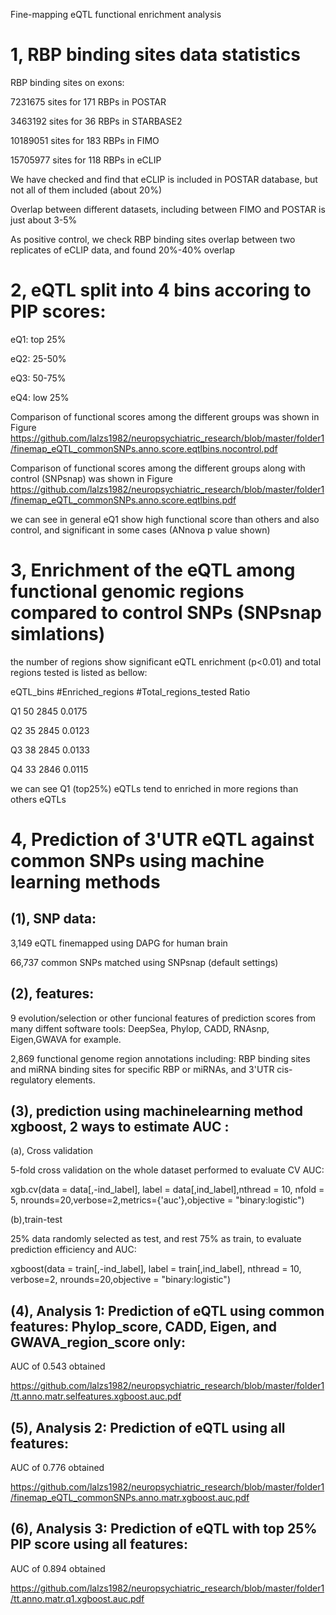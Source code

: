 Fine-mapping eQTL functional enrichment analysis
 
<h1> 1, RBP binding sites data statistics </h1>

RBP binding sites on exons:

7231675 sites for 171 RBPs in  POSTAR

3463192 sites for 36 RBPs in STARBASE2

10189051 sites for 183 RBPs in FIMO

15705977 sites for 118 RBPs in eCLIP

We have checked and find that eCLIP is included in POSTAR database, but not all of them included (about 20%)

Overlap between different datasets, including between FIMO and POSTAR is just about 3-5%

As positive control, we check RBP binding sites overlap between two replicates of eCLIP data, and found 20%-40% overlap


<h1> 2, eQTL split into 4 bins accoring to PIP scores: </h1>

eQ1: top 25%

eQ2: 25-50%

eQ3: 50-75%

eQ4: low 25%

Comparison of functional scores among the different groups was shown in Figure
https://github.com/lalzs1982/neuropsychiatric_research/blob/master/folder1/finemap_eQTL_commonSNPs.anno.score.eqtlbins.nocontrol.pdf
  
Comparison of functional scores among the different groups along with control (SNPsnap) was shown in Figure
https://github.com/lalzs1982/neuropsychiatric_research/blob/master/folder1/finemap_eQTL_commonSNPs.anno.score.eqtlbins.pdf

we can see in general eQ1 show high functional score than others and also control, and significant in some cases (ANnova p value shown)


<h1> 3, Enrichment of the eQTL among functional genomic regions compared to control SNPs (SNPsnap simlations) </h1> 
 
 the number of regions show significant eQTL enrichment (p<0.01) and total regions tested is listed as bellow: 

eQTL_bins	 #Enriched_regions	 #Total_regions_tested	 Ratio

 Q1	  50	  2845	  0.0175

 Q2	  35	  2845	  0.0123

 Q3	  38	  2845	  0.0133

 Q4	  33	  2846	  0.0115

we can see Q1 (top25%) eQTLs tend to enriched in more regions than others eQTLs

 <h1> 4, Prediction of 3'UTR eQTL against common SNPs using machine learning methods </h1>

<h2> (1), SNP data: </h2>

3,149 eQTL finemapped using DAPG for human brain

66,737 common SNPs matched using SNPsnap (default settings)

<h2> (2), features: </h2>

9 evolution/selection or other funcional features of prediction scores from many diffent software tools: DeepSea, Phylop, CADD, RNAsnp, Eigen,GWAVA for example.  

2,869 functional genome region annotations including: RBP binding sites and miRNA binding sites for specific RBP or miRNAs, and 3'UTR cis-regulatory elements.

<h2> (3), prediction using machinelearning method xgboost, 2 ways to estimate AUC : </h2>

(a), Cross validation

5-fold cross validation on the whole dataset performed to evaluate CV AUC:
 
xgb.cv(data = data[,-ind_label], label = data[,ind_label],nthread = 10, nfold = 5, nrounds=20,verbose=2,metrics={'auc'},objective = "binary:logistic")


(b),train-test

25% data randomly selected as test, and rest 75% as train, to evaluate prediction efficiency and AUC:  

xgboost(data = train[,-ind_label], label = train[,ind_label], nthread = 10, verbose=2, nrounds=20,objective = "binary:logistic")
 

<h2> (4), Analysis 1: Prediction of eQTL using common features: Phylop_score, CADD, Eigen, and GWAVA_region_score only: </h2>

AUC of 0.543 obtained 

https://github.com/lalzs1982/neuropsychiatric_research/blob/master/folder1/tt.anno.matr.selfeatures.xgboost.auc.pdf


<h2> (5), Analysis 2: Prediction of eQTL using all features: </h2>

AUC of 0.776 obtained

https://github.com/lalzs1982/neuropsychiatric_research/blob/master/folder1/finemap_eQTL_commonSNPs.anno.matr.xgboost.auc.pdf

<h2> (6), Analysis 3: Prediction of eQTL with top 25% PIP score using all features: </h2>

AUC of 0.894 obtained

https://github.com/lalzs1982/neuropsychiatric_research/blob/master/folder1/tt.anno.matr.q1.xgboost.auc.pdf

 
